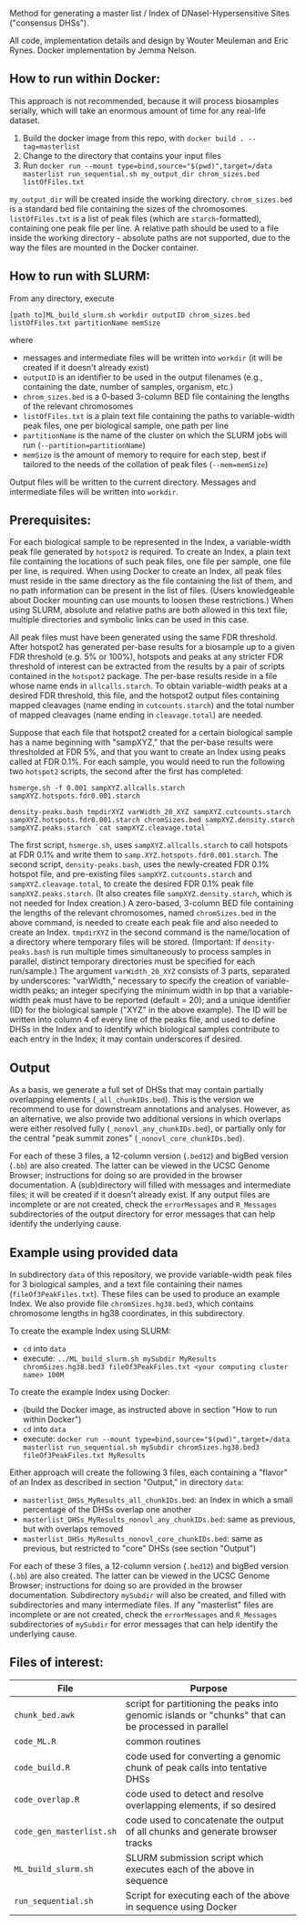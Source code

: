 Method for generating a master list / Index of DNaseI-Hypersensitive Sites ("consensus DHSs").

All code, implementation details and design by Wouter Meuleman and Eric Rynes. 
Docker implementation by Jemma Nelson.

## How to run within Docker:
This approach is not recommended, because it will process biosamples serially, which will take an enormous amount of time for any real-life dataset.

1. Build the docker image from this repo, with `docker build . --tag=masterlist`
2. Change to the directory that contains your input files
3. Run `docker run --mount type=bind,source="$(pwd)",target=/data masterlist run_sequential.sh my_output_dir chrom_sizes.bed listOfFiles.txt`

`my_output_dir` will be created inside the working directory. `chrom_sizes.bed` is a standard bed file containing the sizes of the chromosomes. `listOfFiles.txt` is a list of peak files (which are `starch`-formatted), containing one peak file per line. A relative path should be used to a file inside the working directory - absolute paths are not supported, due to the way the files are mounted in the Docker container.

## How to run with SLURM:

From any directory, execute

`[path to]ML_build_slurm.sh workdir outputID chrom_sizes.bed listOfFiles.txt partitionName memSize`

where

* messages and intermediate files will be written into `workdir` (it will be created if it doesn't already exist)
* `outputID` is an identifier to be used in the output filenames (e.g., containing the date, number of samples, organism, etc.)
* `chrom_sizes.bed` is a 0-based 3-column BED file containing the lengths of the relevant chromosomes
* `listOfFiles.txt` is a plain text file containing the paths to variable-width peak files, one per biological sample, one path per line
* `partitionName` is the name of the cluster on which the SLURM jobs will run (`--partition=partitionName`)
* `memSize` is the amount of memory to require for each step, best if tailored to the needs of the collation of peak files (`--mem=memSize`)

Output files will be written to the current directory.  Messages and intermediate files will be written into `workdir`.

## Prerequisites:

For each biological sample to be represented in the Index, a variable-width peak file generated by `hotspot2` is required.
To create an Index, a plain text file containing the locations of such peak files, one file per sample, one file per line, is required.
When using Docker to create an Index, all peak files must reside in the same directory as the file containing the list of them,
and no path information can be present in the list of files.
(Users knowledgeable about Docker mounting can use mounts to loosen these restrictions.)
When using SLURM, absolute and relative paths are both allowed in this text file;
multiple directories and symbolic links can be used in this case.

All peak files must have been generated using the same FDR threshold.
After hotspot2 has generated per-base results for a biosample up to a given FDR threshold (e.g. 5% or 100%), hotspots and peaks
at any stricter FDR threshold of interest can be extracted from the results by a pair of scripts contained in the `hotspot2` package.
The per-base results reside in a file whose name ends in `allcalls.starch`.  To obtain variable-width peaks at a desired FDR threshold,
this file, and the hotspot2 output files containing mapped cleavages (name ending in `cutcounts.starch`)
and the total number of mapped cleavages (name ending in `cleavage.total`) are needed.

Suppose that each file that hotspot2 created for a certain biological sample has a name beginning with "sampXYZ,"
that the per-base results were thresholded at FDR 5%, and that you want to create an Index using peaks called at FDR 0.1%.
For each sample, you would need to run the following two `hotspot2` scripts, the second after the first has completed:

`hsmerge.sh -f 0.001 sampXYZ.allcalls.starch sampXYZ.hotspots.fdr0.001.starch`

``density-peaks.bash tmpdirXYZ varWidth_20_XYZ sampXYZ.cutcounts.starch sampXYZ.hotspots.fdr0.001.starch chromSizes.bed sampXYZ.density.starch sampXYZ.peaks.starch `cat sampXYZ.cleavage.total` ``

The first script, `hsmerge.sh`, uses `sampXYZ.allcalls.starch` to call hotspots at FDR 0.1% and write them to `samp.XYZ.hotspots.fdr0.001.starch`.
The second script, `density-peaks.bash`, uses the newly-created FDR 0.1% hotspot file, and pre-existing files `sampXYZ.cutcounts.starch` and
`sampXYZ.cleavage.total`, to create the desired FDR 0.1% peak file `sampXYZ.peaks.starch`.  (It also creates file `sampXYZ.density.starch`,
which is not needed for Index creation.)  A zero-based, 3-column BED file containing the lengths of the relevant chromosomes,
named `chromSizes.bed` in the above command, is needed to create each peak file and also needed to create an Index.
`tmpdirXYZ` in the second command is the name/location of a directory where temporary files will be stored.
(Important:  If `density-peaks.bash` is run multiple times simultaneously to process samples in parallel,
distinct temporary directories must be specified for each run/sample.)  The argument `varWidth_20_XYZ` consists of 3 parts, separated by underscores:
"varWidth," necessary to specify the creation of variable-width peaks; an integer specifying the minimum width in bp that a variable-width peak
must have to be reported (default = 20); and a unique identifier (ID) for the biological sample ("XYZ" in the above example).
The ID will be written into column 4 of every line of the peaks file, and used to define DHSs in the Index and to identify
which biological samples contribute to each entry in the Index; it may contain underscores if desired.

## Output

As a basis, we generate a full set of DHSs that may contain partially overlapping elements (`_all_chunkIDs.bed`).
This is the version we recommend to use for downstream annotations and analyses.
However, as an alternative, we also provide two additional versions in which overlaps were either 
resolved fully (`_nonovl_any_chunkIDs.bed`), or partially only for the central "peak summit zones" (`_nonovl_core_chunkIDs.bed`).

For each of these 3 files, a 12-column version (`.bed12`) and bigBed version (`.bb`) are also created.
The latter can be viewed in the UCSC Genome Browser; instructions for doing so are provided in the browser documentation.
A (sub)directory will filled with messages and intermediate files; it will be created if it doesn't already exist.
If any output files are incomplete or are not created, check the `errorMessages` and `R_Messages`
subdirectories of the output directory for error messages that can help identify the underlying cause.

## Example using provided data

In subdirectory `data` of this repository, we provide variable-width peak files for 3 biological samples,
and a text file containing their names (`fileOf3PeakFiles.txt`).  These files can be used to produce an example Index.
We also provide file `chromSizes.hg38.bed3`, which contains chromosome lengths in hg38 coordinates, in this subdirectory.

To create the example Index using SLURM:
* `cd` into `data`
* execute: `../ML_build_slurm.sh mySubdir MyResults chromSizes.hg38.bed3 fileOf3PeakFiles.txt <your computing cluster name> 100M`

To create the example Index using Docker:
* (build the Docker image, as instructed above in section "How to run within Docker")
* `cd` into `data`
* execute: `docker run --mount type=bind,source="$(pwd)",target=/data masterlist run_sequential.sh mySubdir chromSizes.hg38.bed3 fileOf3PeakFiles.txt MyResults`

Either approach will create the following 3 files, each containing a "flavor" of an Index as described in section "Output," in directory `data`:
* `masterlist_DHSs_MyResults_all_chunkIDs.bed`: an Index in which a small percentage of the DHSs overlap one another
* `masterlist_DHSs_MyResults_nonovl_any_chunkIDs.bed`: same as previous, but with overlaps removed
* `masterlist_DHSs_MyResults_nonovl_core_chunkIDs.bed`: same as previous, but restricted to "core" DHSs (see section "Output")

For each of these 3 files, a 12-column version (`.bed12`) and bigBed version (`.bb`) are also created.
The latter can be viewed in the UCSC Genome Browser; instructions for doing so are provided in the browser documentation.
Subdirectory `mySubdir` will also be created, and filled with subdirectories and many intermediate files.
If any "masterlist" files are incomplete or are not created, check the `errorMessages` and `R_Messages`
subdirectories of `mySubdir` for error messages that can help identify the underlying cause.

## Files of interest:

| File | Purpose |
| --- | --- |
| `chunk_bed.awk` | script for partitioning the peaks into genomic islands or "chunks" that can be processed in parallel |
| `code_ML.R` | common routines |
| `code_build.R` | code used for converting a genomic chunk of peak calls into tentative DHSs |
| `code_overlap.R` | code used to detect and resolve overlapping elements, if so desired |
| `code_gen_masterlist.sh` | code used to concatenate the output of all chunks and generate browser tracks |
| `ML_build_slurm.sh` | SLURM submission script which executes each of the above in sequence |
| `run_sequential.sh` | Script for executing each of the above in sequence using Docker | 

